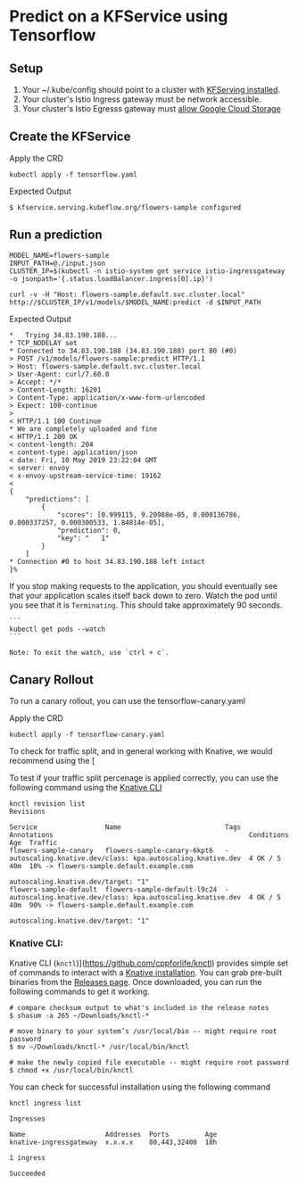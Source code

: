 
# Predict on a KFService using Tensorflow
## Setup
1. Your ~/.kube/config should point to a cluster with [KFServing installed](https://github.com/kubeflow/kfserving/blob/master/docs/DEVELOPER_GUIDE.md#deploy-kfserving).
2. Your cluster's Istio Ingress gateway must be network accessible.
3. Your cluster's Istio Egresss gateway must [allow Google Cloud Storage](https://knative.dev/docs/serving/outbound-network-access/)

## Create the KFService
Apply the CRD
```
kubectl apply -f tensorflow.yaml 
```

Expected Output
```
$ kfservice.serving.kubeflow.org/flowers-sample configured
```

## Run a prediction

```
MODEL_NAME=flowers-sample
INPUT_PATH=@./input.json
CLUSTER_IP=$(kubectl -n istio-system get service istio-ingressgateway -o jsonpath='{.status.loadBalancer.ingress[0].ip}')

curl -v -H "Host: flowers-sample.default.svc.cluster.local" http://$CLUSTER_IP/v1/models/$MODEL_NAME:predict -d $INPUT_PATH
```
Expected Output
```
*   Trying 34.83.190.188...
* TCP_NODELAY set
* Connected to 34.83.190.188 (34.83.190.188) port 80 (#0)
> POST /v1/models/flowers-sample:predict HTTP/1.1
> Host: flowers-sample.default.svc.cluster.local
> User-Agent: curl/7.60.0
> Accept: */*
> Content-Length: 16201
> Content-Type: application/x-www-form-urlencoded
> Expect: 100-continue
> 
< HTTP/1.1 100 Continue
* We are completely uploaded and fine
< HTTP/1.1 200 OK
< content-length: 204
< content-type: application/json
< date: Fri, 10 May 2019 23:22:04 GMT
< server: envoy
< x-envoy-upstream-service-time: 19162
< 
{
    "predictions": [
        {
            "scores": [0.999115, 9.20988e-05, 0.000136786, 0.000337257, 0.000300533, 1.84814e-05],
            "prediction": 0,
            "key": "   1"
        }
    ]
* Connection #0 to host 34.83.190.188 left intact
}%
```

If you stop making requests to the application, you should eventually see that your application scales itself back down to zero. Watch the pod until you see that it is `Terminating`. This should take approximately 90 seconds.

    ```
    kubectl get pods --watch
    ```

    Note: To exit the watch, use `ctrl + c`.

## Canary Rollout

To run a canary rollout, you can use the tensorflow-canary.yaml 

Apply the CRD
```
kubectl apply -f tensorflow-canary.yaml 
```

To check for traffic split, and in general working with Knative, we would recommend using the [

To test if your traffic split percenage is applied correctly, you can use the following command using the [Knative CLI](knative-cli)

```
knctl revision list 
Revisions

Service                 Name                          Tags  Annotations                                                 Conditions  Age  Traffic  
flowers-sample-canary   flowers-sample-canary-6kpt6   -     autoscaling.knative.dev/class: kpa.autoscaling.knative.dev  4 OK / 5    40m  10% -> flowers-sample.default.example.com  
                                                            autoscaling.knative.dev/target: "1"                                            
flowers-sample-default  flowers-sample-default-l9c24  -     autoscaling.knative.dev/class: kpa.autoscaling.knative.dev  4 OK / 5    40m  90% -> flowers-sample.default.example.com  
                                                            autoscaling.knative.dev/target: "1"  
```

### Knative CLI:

Knative CLI (`knctl`)](https://github.com/cppforlife/knctl) provides simple set of commands to interact with a [Knative installation](https://github.com/knative/docs). You can grab pre-built binaries from the [Releases page](https://github.com/cppforlife/knctl/releases). Once downloaded, you can run the following commands to get it working.

```
# compare checksum output to what's included in the release notes
$ shasum -a 265 ~/Downloads/knctl-*

# move binary to your system’s /usr/local/bin -- might require root password
$ mv ~/Downloads/knctl-* /usr/local/bin/knctl

# make the newly copied file executable -- might require root password
$ chmod +x /usr/local/bin/knctl
```

You can check for successful installation using the following command

```
knctl ingress list

Ingresses

Name                    Addresses  Ports         Age
knative-ingressgateway  x.x.x.x    80,443,32400  18h

1 ingress 

Succeeded
```